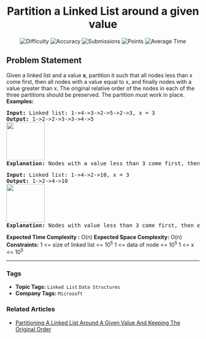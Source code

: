 <h1 align="center">Partition a Linked List around a given value</h1>

<p align="center">
  <img alt="Difficulty" title="Difficulty" src="https://custom-icon-badges.demolab.com/badge/Difficulty: Medium-1F222E?style=for-the-badge&logoColor=white&logo=fire"/>
  <img alt="Accuracy" title="Accuracy" src="https://custom-icon-badges.demolab.com/badge/Accuracy: 52.41%25-1F222E?style=for-the-badge&logoColor=white&logo=target"/>
  <img alt="Submissions" title="Submissions" src="https://custom-icon-badges.demolab.com/badge/Submissions: 18K+-1F222E?style=for-the-badge&logoColor=white&logo=repo"/>
  <img alt="Points" title="Points" src="https://custom-icon-badges.demolab.com/badge/Points: 4-1F222E?style=for-the-badge&logoColor=white&logo=award"/>
  <img alt="Average Time" title="Average Time" src="https://custom-icon-badges.demolab.com/badge/Average%20Time: N/A-1F222E?style=for-the-badge&logoColor=white&logo=clock"/>
</p>

## Problem Statement

Given a linked list and a value <b>x</b>, partition it such that all nodes less than x come first, then all nodes with a value equal to x, and finally nodes with a value greater than x. The original relative order of the nodes in each of the three partitions should be preserved. The partition must work in place.
 
<b>Examples:</b>
<pre><b>Input: </b>Linked list:<b> </b>1->4->3->2->5->2->3, x = 3
<b>Output: </b>1->2->2->3->3->4->5<br><img src="https://media.geeksforgeeks.org/img-practice/prod/addEditProblem/706230/Web/Other/blobid0_1722448150.png" alt="" title="" height="100"/><br><b>Explanation: </b>Nodes with a value less than 3 come first, then equal to 3 and then greater than 3.
</pre>

<pre><b>Input: </b>Linked list: 1->4->2->10, x = 3
<b>Output: </b>1->2->4->10<br><img src="https://media.geeksforgeeks.org/img-practice/prod/addEditProblem/706230/Web/Other/blobid1_1722448159.png" alt="" title="" height="100"/><br><b>Explanation: </b>Nodes with value less than 3 come first, then equal to 3 and then greater than 3.</pre>

<b>Expected Time Complexity :</b> O(n)
<b>Expected Space C</b><b>omplexity</b><b>:</b> O(n)
 
<b>Constraints:</b>
1 <= size of linked list <= 10<sup>5</sup>
1 <= data of node <= 10<sup>5</sup>
1 <= x <= 10<sup>5</sup>


<hr>

### Tags
- **Topic Tags:** `Linked List` `Data Structures`
- **Company Tags:** `Microsoft`

### Related Articles
- [Partitioning A Linked List Around A Given Value And Keeping The Original Order](https://www.geeksforgeeks.org/partitioning-a-linked-list-around-a-given-value-and-keeping-the-original-order/)
